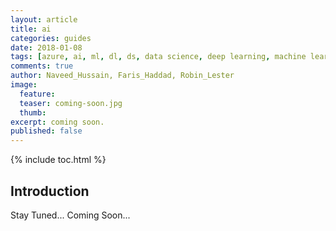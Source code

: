 ```yaml
---
layout: article
title: ai
categories: guides
date: 2018-01-08
tags: [azure, ai, ml, dl, ds, data science, deep learning, machine learning, congnitive computing]
comments: true
author: Naveed_Hussain, Faris_Haddad, Robin_Lester
image:
  feature: 
  teaser: coming-soon.jpg
  thumb: 
excerpt: coming soon.
published: false
---
```

{% include toc.html %}

## Introduction

Stay Tuned... Coming Soon...

